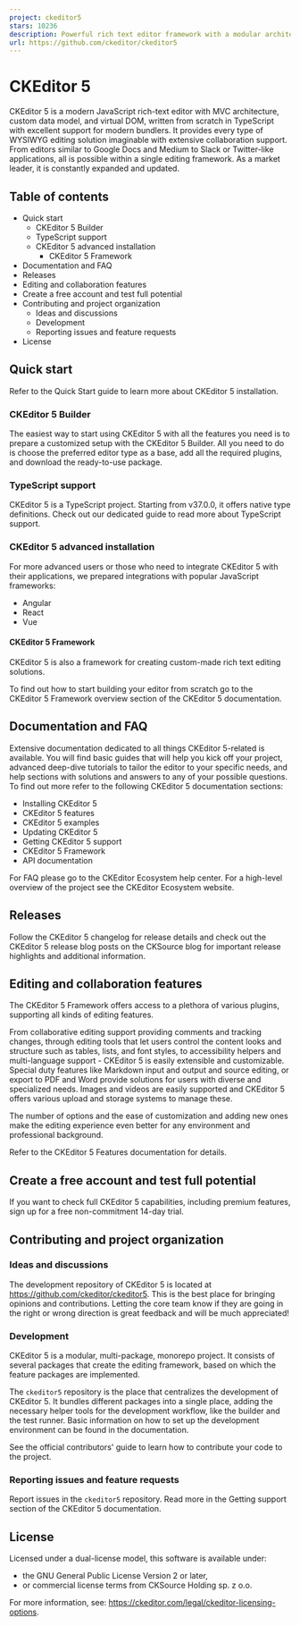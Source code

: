 ```yaml
---
project: ckeditor5
stars: 10236
description: Powerful rich text editor framework with a modular architecture, modern integrations, and features like collaborative editing.
url: https://github.com/ckeditor/ckeditor5
---
```


CKEditor 5
==========

CKEditor 5 is a modern JavaScript rich-text editor with MVC architecture, custom data model, and virtual DOM, written from scratch in TypeScript with excellent support for modern bundlers. It provides every type of WYSIWYG editing solution imaginable with extensive collaboration support. From editors similar to Google Docs and Medium to Slack or Twitter-like applications, all is possible within a single editing framework. As a market leader, it is constantly expanded and updated.

Table of contents
-----------------

-   Quick start
    -   CKEditor 5 Builder
    -   TypeScript support
    -   CKEditor 5 advanced installation
        -   CKEditor 5 Framework
-   Documentation and FAQ
-   Releases
-   Editing and collaboration features
-   Create a free account and test full potential
-   Contributing and project organization
    -   Ideas and discussions
    -   Development
    -   Reporting issues and feature requests
-   License

Quick start
-----------

Refer to the Quick Start guide to learn more about CKEditor 5 installation.

### CKEditor 5 Builder

The easiest way to start using CKEditor 5 with all the features you need is to prepare a customized setup with the CKEditor 5 Builder. All you need to do is choose the preferred editor type as a base, add all the required plugins, and download the ready-to-use package.

### TypeScript support

CKEditor 5 is a TypeScript project. Starting from v37.0.0, it offers native type definitions. Check out our dedicated guide to read more about TypeScript support.

### CKEditor 5 advanced installation

For more advanced users or those who need to integrate CKEditor 5 with their applications, we prepared integrations with popular JavaScript frameworks:

-   Angular
-   React
-   Vue

#### CKEditor 5 Framework

CKEditor 5 is also a framework for creating custom-made rich text editing solutions.

To find out how to start building your editor from scratch go to the CKEditor 5 Framework overview section of the CKEditor 5 documentation.

Documentation and FAQ
---------------------

Extensive documentation dedicated to all things CKEditor 5-related is available. You will find basic guides that will help you kick off your project, advanced deep-dive tutorials to tailor the editor to your specific needs, and help sections with solutions and answers to any of your possible questions. To find out more refer to the following CKEditor 5 documentation sections:

-   Installing CKEditor 5
-   CKEditor 5 features
-   CKEditor 5 examples
-   Updating CKEditor 5
-   Getting CKEditor 5 support
-   CKEditor 5 Framework
-   API documentation

For FAQ please go to the CKEditor Ecosystem help center. For a high-level overview of the project see the CKEditor Ecosystem website.

Releases
--------

Follow the CKEditor 5 changelog for release details and check out the CKEditor 5 release blog posts on the CKSource blog for important release highlights and additional information.

Editing and collaboration features
----------------------------------

The CKEditor 5 Framework offers access to a plethora of various plugins, supporting all kinds of editing features.

From collaborative editing support providing comments and tracking changes, through editing tools that let users control the content looks and structure such as tables, lists, and font styles, to accessibility helpers and multi-language support - CKEditor 5 is easily extensible and customizable. Special duty features like Markdown input and output and source editing, or export to PDF and Word provide solutions for users with diverse and specialized needs. Images and videos are easily supported and CKEditor 5 offers various upload and storage systems to manage these.

The number of options and the ease of customization and adding new ones make the editing experience even better for any environment and professional background.

Refer to the CKEditor 5 Features documentation for details.

Create a free account and test full potential
---------------------------------------------

If you want to check full CKEditor 5 capabilities, including premium features, sign up for a free non-commitment 14-day trial.

Contributing and project organization
-------------------------------------

### Ideas and discussions

The development repository of CKEditor 5 is located at https://github.com/ckeditor/ckeditor5. This is the best place for bringing opinions and contributions. Letting the core team know if they are going in the right or wrong direction is great feedback and will be much appreciated!

### Development

CKEditor 5 is a modular, multi-package, monorepo project. It consists of several packages that create the editing framework, based on which the feature packages are implemented.

The `ckeditor5` repository is the place that centralizes the development of CKEditor 5. It bundles different packages into a single place, adding the necessary helper tools for the development workflow, like the builder and the test runner. Basic information on how to set up the development environment can be found in the documentation.

See the official contributors' guide to learn how to contribute your code to the project.

### Reporting issues and feature requests

Report issues in the `ckeditor5` repository. Read more in the Getting support section of the CKEditor 5 documentation.

License
-------

Licensed under a dual-license model, this software is available under:

-   the GNU General Public License Version 2 or later,
-   or commercial license terms from CKSource Holding sp. z o.o.

For more information, see: https://ckeditor.com/legal/ckeditor-licensing-options.
